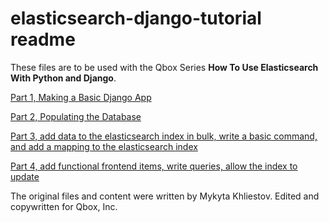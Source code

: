 # elasticsearch-django-tutorial readme

These files are to be used with the Qbox Series **How To Use Elasticsearch With Python and Django**. 

[Part 1, Making a Basic Django App](https://qbox.io/blog/how-to-elasticsearch-python-django-part1)

[Part 2, Populating the Database](https://qbox.io/blog/elasticsearch-python-django-database)

[Part 3, add data to the elasticsearch index in bulk, write a basic command, and add a mapping to the elasticsearch index](https://qbox.io/blog/elasticsearch-and-django-bulk-index)

[Part 4, add functional frontend items, write queries, allow the index to update](https://qbox.io/blog/elasticsearch-python-django-frontend-queries)

The original files and content were written by Mykyta Khliestov. Edited and copywritten for Qbox, Inc. 

